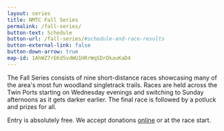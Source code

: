 ```yaml
---
layout: series
title: NMTC Fall Series
permalink: /fall-series/
button-text: Schedule
button-url: /fall-series/#schedule-and-race-results
button-external-link: false
button-down-arrow: true
map-id: 1AhWZ7rEKd5vdWU1HRrWqSDrOkauKaD4
---
```

The Fall Series consists of nine short-distance races showcasing many of the area's most fun woodland singletrack trails. Races are held across the Twin Ports starting on Wednesday evenings and switching to Sunday afternoons as it gets darker earlier. The final race is followed by a potluck and prizes for all.

Entry is absolutely free. We accept donations <a href="/donate">online</a> or at the race start.
